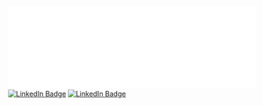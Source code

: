 <a>![GitHub Banner](./assets/GitHubHeader.png)</a>
[![LinkedIn Badge](https://img.shields.io/badge/LinkedIn-Profile-informational?style=flat&logo=linkedin&logoColor=white&color=0D76A8)](https://www.linkedin.com/in/eric-kapalka/)
[![LinkedIn Badge](https://img.shields.io/badge/ArtStation-Portfolio-informational?style=flat&logo=artstation&logoColor=white&color=0D76A8)](https://erickapalka.artstation.com/)